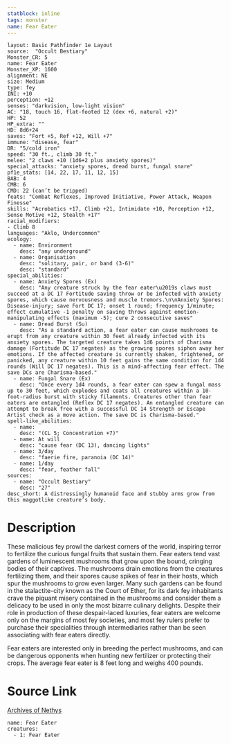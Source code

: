 ```yaml
---
statblock: inline
tags: monster
name: Fear Eater
---
```

```statblock
layout: Basic Pathfinder 1e Layout
source:  "Occult Bestiary"
Monster_CR: 5
name: Fear Eater
Monster_XP: 1600
alignment: NE
size: Medium
type: fey
INI: +10
perception: +12
senses: "darkvision, low-light vision"
AC: "18, touch 16, flat-footed 12 (dex +6, natural +2)"
HP: 52
HP_extra: ""
HD: 8d6+24
saves: "Fort +5, Ref +12, Will +7"
immune: "disease, fear"
DR: "5/cold iron"
speed: "30 ft., climb 30 ft."
melee: "2 claws +10 (1d6+2 plus anxiety spores)"
special_attacks: "anxiety spores, dread burst, fungal snare"
pf1e_stats: [14, 22, 17, 11, 12, 15]
BAB: 4
CMB: 6
CMD: 22 (can’t be tripped)
feats: "Combat Reflexes, Improved Initiative, Power Attack, Weapon Finesse"
skills: "Acrobatics +17, Climb +21, Intimidate +10, Perception +12, Sense Motive +12, Stealth +17"
racial_modifiers:
- Climb 8
languages: "Aklo, Undercommon"
ecology:
  - name: Environment
    desc: "any underground"
  - name: Organisation
    desc: "solitary, pair, or band (3-6)"
    desc: "standard"
special_abilities:
  - name: Anxiety Spores (Ex)
    desc: "Any creature struck by the fear eater\u2019s claws must succeed at a DC 17 Fortitude saving throw or be infected with anxiety spores, which cause nervousness and muscle tremors.\n\nAnxiety Spores: Disease-injury; save Fort DC 17; onset 1 round; frequency 1/minute; effect cumulative -1 penalty on saving throws against emotion-manipulating effects (maximum -5); cure 2 consecutive saves"
  - name: Dread Burst (Su)
    desc: "As a standard action, a fear eater can cause mushrooms to erupt from any creature within 30 feet already infected with its anxiety spores. The targeted creature takes 1d6 points of Charisma damage (Fortitude DC 17 negates) as the growing spores siphon away her emotions. If the affected creature is currently shaken, frightened, or panicked, any creature within 10 feet gains the same condition for 1d4 rounds (Will DC 17 negates). This is a mind-affecting fear effect. The save DCs are Charisma-based."
  - name: Fungal Snare (Ex)
    desc: "Once every 1d4 rounds, a fear eater can spew a fungal mass up to 30 feet, which explodes and coats all creatures within a 10-foot-radius burst with sticky filaments. Creatures other than fear eaters are entangled (Reflex DC 17 negates). An entangled creature can attempt to break free with a successful DC 14 Strength or Escape Artist check as a move action. The save DC is Charisma-based."
spell-like_abilities:
  - name:
    desc: "(CL 5; Concentration +7)"
  - name: At will
    desc: "cause fear (DC 13), dancing lights"
  - name: 3/day
    desc: "faerie fire, paranoia (DC 14)"
  - name: 1/day
    desc: "fear, feather fall"
sources:
  - name: "Occult Bestiary"
    desc: "27"
desc_short: A distressingly humanoid face and stubby arms grow from this maggotlike creature’s body.
```
# Description
These malicious fey prowl the darkest corners of the world, inspiring terror to fertilize the curious fungal fruits that sustain them. Fear eaters tend vast gardens of luminescent mushrooms that grow upon the bound, cringing bodies of their captives. The mushrooms drain emotions from the creatures fertilizing them, and their spores cause spikes of fear in their hosts, which spur the mushrooms to grow even larger. Many such gardens can be found in the stalactite-city known as the Court of Ether, for its dark fey inhabitants crave the piquant misery contained in the mushrooms and consider them a delicacy to be used in only the most bizarre culinary delights. Despite their role in production of these despair-laced luxuries, fear eaters are welcome only on the margins of most fey societies, and most fey rulers prefer to purchase their specialities through intermediaries rather than be seen associating with fear eaters directly.

Fear eaters are interested only in breeding the perfect mushrooms, and can be dangerous opponents when hunting new fertilizer or protecting their crops. The average fear eater is 8 feet long and weighs 400 pounds.
# Source Link
[Archives of Nethys](https://aonprd.com/MonsterDisplay.aspx?ItemName=Fear%20Eater)
```encounter-table
name: Fear Eater
creatures:
  - 1: Fear Eater
```
